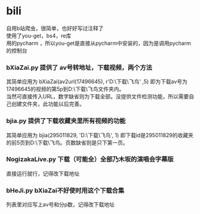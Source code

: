 # bili
自用b站爬虫，很简单，也好好写过注释了  
使用了you-get，bs4，re库  
用的pycharm ，所以you-get是直接从pycharm中安装的，因为是调用pycharm的控制台
### bXiaZai.py 提供了 av号转地址，下载视频，两个方法  
其简单应用为 bXiaZai(av2url(17496645), r'D:\下载\飞鸟' ,5) 即为下载av号为17496645的视频的第5p到D:\下载\飞鸟文件夹内。  
当然可直接传入URL，数字缺省则为下载全部。没提供文件检测功能，所以需要自己创建文件夹，此功能以后完善。
### bjia.py 提供了下载收藏夹里所有视频的功能
其简单应用为  bjia(295011829, 'D:\下载\飞鸟', 1) 即下载id是295011829的收藏夹的前5页到D:\下载\飞鸟。页数缺省则是只下第一页。
### NogizakaLive.py 下载（可能全）全部乃木坂的演唱会字幕版
直接运行就行，记得改下载地址
### bHeJi.py bXiaZai不好使时用这个下载合集
列表里对应写上av号和分p数，记得改下载地址
